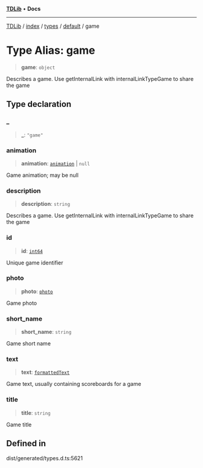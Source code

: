 [**TDLib**](../../../../../../README.md) • **Docs**

***

[TDLib](../../../../../../modules.md) / [index](../../../../../README.md) / [types](../../../README.md) / [default](../README.md) / game

# Type Alias: game

> **game**: `object`

Describes a game. Use getInternalLink with internalLinkTypeGame to share the game

## Type declaration

### \_

> **\_**: `"game"`

### animation

> **animation**: [`animation`](animation-1.md) \| `null`

Game animation; may be null

### description

> **description**: `string`

Describes a game. Use getInternalLink with internalLinkTypeGame to share the game

### id

> **id**: [`int64`](int64-1.md)

Unique game identifier

### photo

> **photo**: [`photo`](photo-1.md)

Game photo

### short\_name

> **short\_name**: `string`

Game short name

### text

> **text**: [`formattedText`](formattedText-1.md)

Game text, usually containing scoreboards for a game

### title

> **title**: `string`

Game title

## Defined in

dist/generated/types.d.ts:5621
